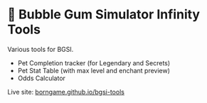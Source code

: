 # 🫧 Bubble Gum Simulator Infinity Tools

Various tools for BGSI.
- Pet Completion tracker (for Legendary and Secrets)
- Pet Stat Table (with max level and enchant preview)
- Odds Calculator

Live site: [borngame.github.io/bgsi-tools](https://borngame.github.io/bgsi-tools)
